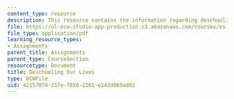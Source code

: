 ```yaml
---
content_type: resource
description: This resource contains the information regarding deschooling our lives.
file: https://ol-ocw-studio-app-production.s3.amazonaws.com/courses/es-291-learning-seminar-experiments-in-education-spring-2003/4215707421fe78502161e143d069ad92_MITES_291S03_9b_hern.pdf
file_type: application/pdf
learning_resource_types:
- Assignments
parent_title: Assignments
parent_type: CourseSection
resourcetype: Document
title: Deschooling Our Lives
type: OCWFile
uid: 42157074-21fe-7850-2161-e143d069ad92
---
```

